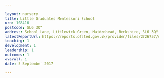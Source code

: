 ```yaml
---

layout: nursery
title: Little Graduates Montessori School
urn: 108416
postcode: SL6 3QY
address: School Lane, Littlewick Green, Maidenhead, Berkshire, SL6 3QY
latestReportUrl: https://reports.ofsted.gov.uk/provider/files/2726757/urn/108416.pdf
teaching: 1
development: 1
leadership: 1
outcomes: 1
overall: 1
date: 5 September 2017

---
```

